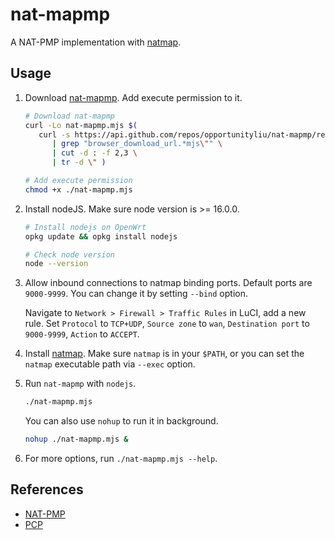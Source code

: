 # nat-mapmp

A NAT-PMP implementation with [natmap](https://github.com/heiher/natmap).

## Usage

1. Download [nat-mapmp](../../releases). Add execute permission to it.

   ```bash
   # Download nat-mapmp
   curl -Lo nat-mapmp.mjs $(
      curl -s https://api.github.com/repos/opportunityliu/nat-mapmp/releases/latest \
         | grep "browser_download_url.*mjs\"" \
         | cut -d : -f 2,3 \
         | tr -d \" )

   # Add execute permission
   chmod +x ./nat-mapmp.mjs
   ```

2. Install nodeJS. Make sure node version is >= 16.0.0.

   ```bash
   # Install nodejs on OpenWrt
   opkg update && opkg install nodejs

   # Check node version
   node --version
   ```

3. Allow inbound connections to natmap binding ports. Default ports are `9000-9999`. You can change it by setting `--bind` option.

   Navigate to `Network > Firewall > Traffic Rules` in LuCI, add a new rule. Set `Protocol` to `TCP+UDP`, `Source zone` to `wan`, `Destination port` to `9000-9999`, `Action` to `ACCEPT`.

4. Install [natmap](https://github.com/heiher/natmap). Make sure `natmap` is in your `$PATH`, or you can set the `natmap` executable path via `--exec` option.

5. Run `nat-mapmp` with `nodejs`.

   ```bash
   ./nat-mapmp.mjs
   ```

   You can also use `nohup` to run it in background.

   ```bash
   nohup ./nat-mapmp.mjs &
   ```

6. For more options, run `./nat-mapmp.mjs --help`.

## References

- [NAT-PMP](http://tools.ietf.org/html/rfc6886)
- [PCP](http://tools.ietf.org/html/rfc6887)
